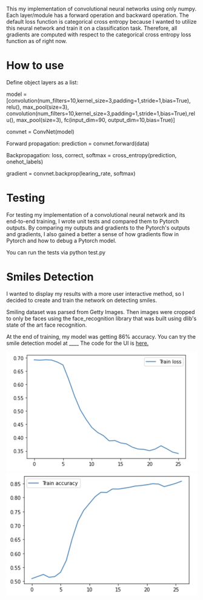 This my implementation of convolutional neural networks using only numpy.
Each layer/module has a forward operation and backward operation. The default
loss function is categorical cross entropy because I wanted to utilize this
neural network and train it on a classification task. Therefore, all gradients are computed
with respect to the categorical cross entropy loss function as of right now.

# How to use #

Define object layers as a list:

model = [convolution(num_filters=10,kernel_size=3,padding=1,stride=1,bias=True), relu(), max_pool(size=3), convolution(num_filters=10,kernel_size=3,padding=1,stride=1,bias=True),relu(), max_pool(size=3), fc(input_dim=90, output_dim=10,bias=True)]

convnet = ConvNet(model)

Forward propagation:
prediction = convnet.forward(data)

Backpropagation:
loss, correct, softmax = cross_entropy(prediction, onehot_labels)

gradient = convnet.backprop(learing_rate, softmax)

# Testing #
For testing my implementation of a convolutional neural network and its end-to-end training, I wrote unit tests and compared them to Pytorch outputs. By comparing my outputs and gradients to the Pytorch's outputs and gradients, I also gained a better a sense of how gradients flow in Pytorch and how to debug a Pytorch model.

You can run the tests via python test.py


# Smiles Detection

I wanted to display my results with a more user interactive method, so I decided to create and train the network on
detecting smiles.

Smiling dataset was parsed from Getty Images. Then images were cropped to only be faces
using the face_recognition library that was built using dlib's state of the art face recognition.

At the end of training, my model was getting 86% accuracy. You can try the smile detection model at ____
The code for the UI is [here.](https://github.com/ethsu1/smileAI)


![alt text](https://github.com/ethsu1/convnet_numpy/blob/master/results/train_loss.png)
![alt text](https://github.com/ethsu1/convnet_numpy/blob/master/results/train_accuracy.png)





